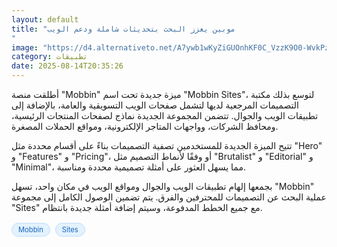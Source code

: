 ```yaml
---
layout: default
title: "موبين يعزز البحث بتحديثات شاملة ودعم الويب
"
image: "https://d4.alternativeto.net/A7ywb1wKyZiGUOnhKF0C_VzzK9O0-WvkPz-bz9KKH6s/rs:fill:1520:760:0/g:ce:0:0/YWJzOi8vZGlzdC9jb250ZW50LzE3NTUyMDQyNTE2NzcucG5n.png"
category: تطبيقات
date: 2025-08-14T20:35:26
---
```


أطلقت منصة "Mobbin" ميزة جديدة تحت اسم "Mobbin Sites"، لتوسع بذلك مكتبة التصميمات المرجعية لديها لتشمل صفحات الويب التسويقية والعامة، بالإضافة إلى تطبيقات الويب والجوال. تتضمن المجموعة الجديدة نماذج لصفحات المنتجات الرئيسية، ومحافظ الشركات، وواجهات المتاجر الإلكترونية، ومواقع الحملات المصغرة.

تتيح الميزة الجديدة للمستخدمين تصفية التصميمات بناءً على أقسام محددة مثل "Hero" و "Features" و "Pricing"، أو وفقًا لأنماط التصميم مثل "Brutalist" و "Editorial" و "Minimal"، مما يسهل العثور على أمثلة تصميمية محددة ومناسبة.

بجمعها إلهام تطبيقات الويب والجوال ومواقع الويب في مكان واحد، تسهل "Mobbin" عملية البحث عن التصميمات للمحترفين والفرق. يتم تضمين الوصول الكامل إلى مجموعة "Sites" مع جميع الخطط المدفوعة، وسيتم إضافة أمثلة جديدة بانتظام.

<div style="margin-top:2px; margin-bottom:2px;"><a href="https://bidjadraft.github.io/?query=Mobbin" style="background:#e3f2fd; color:#1565c0; font-size:80%; border-radius:12px; padding:3px 10px; margin:2px 4px 2px 0; display:inline-block; border:1px solid #bbdefb; text-decoration:none;">Mobbin</a> <a href="https://bidjadraft.github.io/?query=Sites" style="background:#e3f2fd; color:#1565c0; font-size:80%; border-radius:12px; padding:3px 10px; margin:2px 4px 2px 0; display:inline-block; border:1px solid #bbdefb; text-decoration:none;">Sites</a></div><br><br>
